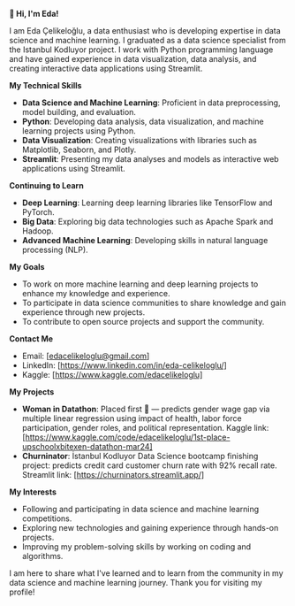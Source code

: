 **👋 Hi, I'm Eda!**

I am Eda Çelikeloğlu, a data enthusiast who is developing expertise in data science and machine learning. I graduated as a data science specialist from the Istanbul Kodluyor project. I work with Python programming language and have gained experience in data visualization, data analysis, and creating interactive data applications using Streamlit.


**My Technical Skills**

- **Data Science and Machine Learning**: Proficient in data preprocessing, model building, and evaluation.
- **Python**: Developing data analysis, data visualization, and machine learning projects using Python.
- **Data Visualization**: Creating visualizations with libraries such as Matplotlib, Seaborn, and Plotly.
- **Streamlit**: Presenting my data analyses and models as interactive web applications using Streamlit.

**Continuing to Learn**

- **Deep Learning**: Learning deep learning libraries like TensorFlow and PyTorch.
- **Big Data**: Exploring big data technologies such as Apache Spark and Hadoop.
- **Advanced Machine Learning**: Developing skills in natural language processing (NLP).

**My Goals**

- To work on more machine learning and deep learning projects to enhance my knowledge and experience.
- To participate in data science communities to share knowledge and gain experience through new projects.
- To contribute to open source projects and support the community.

**Contact Me**

- Email: [edacelikeloglu@gmail.com]
- LinkedIn: [https://www.linkedin.com/in/eda-celikeloglu/]
- Kaggle: [https://www.kaggle.com/edacelikeloglu]

**My Projects**

- **Woman in Datathon**: Placed first 🥇 — predicts gender wage gap via multiple linear regression using impact of health, labor force participation, gender roles, and political representation. Kaggle link: [https://www.kaggle.com/code/edacelikeloglu/1st-place-upschoolxbitexen-datathon-mar24]
- **Churninator**: İstanbul Kodluyor Data Science bootcamp finishing project: predicts credit card customer churn rate with 92% recall rate. Streamlit link: [https://churninators.streamlit.app/]

**My Interests**

- Following and participating in data science and machine learning competitions.
- Exploring new technologies and gaining experience through hands-on projects.
- Improving my problem-solving skills by working on coding and algorithms.

I am here to share what I've learned and to learn from the community in my data science and machine learning journey. Thank you for visiting my profile!

